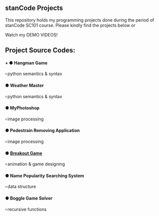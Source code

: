 ## stanCode Projects
This repository holds my programming projects done during the period of stanCode SC101 course.
Please kindly find the projects below or

Watch my DEMO VIDEOS!

## Project Source Codes:
#### + ●  Hangman Game
৹ python semantics & syntax
#### ●  Weather Master
৹ python semantics & syntax
#### ●  MyPhotoshop
৹ image processing
#### ●  Pedestrain Removing Application
৹ image processing
#### ●  [Breakout Game](https://github.com/leticiawu/MystanCodeProjects/blob/main/SC101_A2/breakout.py)
৹ animation & game designing
#### ●  Name Popularity Searching System
৹ data structure
#### ●  Boggle Game Solver
৹ recursive functions
